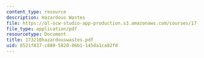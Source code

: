 ```yaml
---
content_type: resource
description: Hazardous Wastes
file: https://ol-ocw-studio-app-production.s3.amazonaws.com/courses/17-32-environmental-politics-and-policy-spring-2003/8521f837c880582086b1145da1ca82fd_173210hazardouswastes.pdf
file_type: application/pdf
resourcetype: Document
title: 173210hazardouswastes.pdf
uid: 8521f837-c880-5820-86b1-145da1ca82fd
---
```

